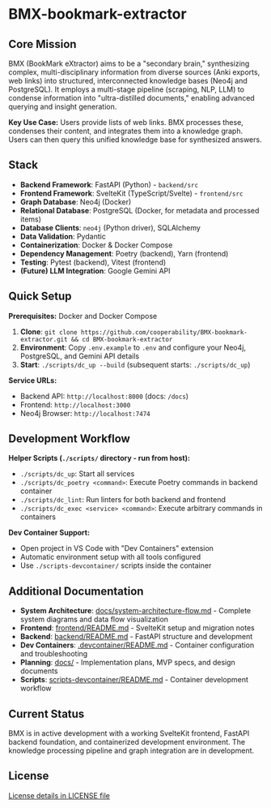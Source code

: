 # BMX-bookmark-extractor

## Core Mission

BMX (BookMark eXtractor) aims to be a "secondary brain," synthesizing complex, multi-disciplinary information from diverse sources (Anki exports, web links) into structured, interconnected knowledge bases (Neo4j and PostgreSQL). It employs a multi-stage pipeline (scraping, NLP, LLM) to condense information into "ultra-distilled documents," enabling advanced querying and insight generation.

**Key Use Case:** Users provide lists of web links. BMX processes these, condenses their content, and integrates them into a knowledge graph. Users can then query this unified knowledge base for synthesized answers.

## Stack

*   **Backend Framework**: FastAPI (Python) - `backend/src`
*   **Frontend Framework**: SvelteKit (TypeScript/Svelte) - `frontend/src`
*   **Graph Database**: Neo4j (Docker)
*   **Relational Database**: PostgreSQL (Docker, for metadata and processed items)
*   **Database Clients**: `neo4j` (Python driver), SQLAlchemy
*   **Data Validation**: Pydantic
*   **Containerization**: Docker & Docker Compose
*   **Dependency Management**: Poetry (backend), Yarn (frontend)
*   **Testing**: Pytest (backend), Vitest (frontend)
*   **(Future) LLM Integration**: Google Gemini API

## Quick Setup

**Prerequisites:** Docker and Docker Compose

1.  **Clone**: `git clone https://github.com/cooperability/BMX-bookmark-extractor.git && cd BMX-bookmark-extractor`
2.  **Environment**: Copy `.env.example` to `.env` and configure your Neo4j, PostgreSQL, and Gemini API details
3.  **Start**: `./scripts/dc_up --build` (subsequent starts: `./scripts/dc_up`)

**Service URLs:**
*   Backend API: `http://localhost:8000` (docs: `/docs`)
*   Frontend: `http://localhost:3000`
*   Neo4j Browser: `http://localhost:7474`

## Development Workflow

**Helper Scripts (`./scripts/` directory - run from host):**
*   `./scripts/dc_up`: Start all services
*   `./scripts/dc_poetry <command>`: Execute Poetry commands in backend container
*   `./scripts/dc_lint`: Run linters for both backend and frontend
*   `./scripts/dc_exec <service> <command>`: Execute arbitrary commands in containers

**Dev Container Support:**
*   Open project in VS Code with "Dev Containers" extension
*   Automatic environment setup with all tools configured
*   Use `./scripts-devcontainer/` scripts inside the container

## Additional Documentation

*   **System Architecture**: [docs/system-architecture-flow.md](docs/system-architecture-flow.md) - Complete system diagrams and data flow visualization
*   **Frontend**: [frontend/README.md](frontend/README.md) - SvelteKit setup and migration notes
*   **Backend**: [backend/README.md](backend/README.md) - FastAPI structure and development
*   **Dev Containers**: [.devcontainer/README.md](.devcontainer/README.md) - Container configuration and troubleshooting
*   **Planning**: [docs/](docs/) - Implementation plans, MVP specs, and design documents
*   **Scripts**: [scripts-devcontainer/README.md](scripts-devcontainer/README.md) - Container development workflow

## Current Status

BMX is in active development with a working SvelteKit frontend, FastAPI backend foundation, and containerized development environment. The knowledge processing pipeline and graph integration are in development.

## License

[License details in LICENSE file](LICENSE)
